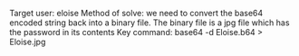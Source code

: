 Target user: eloise
Method of solve: we need to convert the base64 encoded string back into a binary file. The binary file is a jpg file which has the password in its contents
Key command:
base64 -d Eloise.b64 > Eloise.jpg
